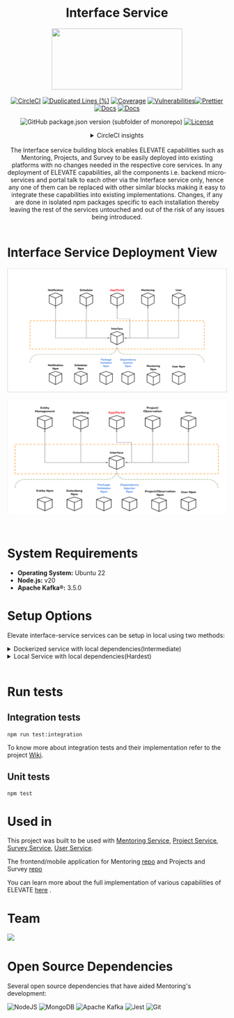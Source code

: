 <div align="center">

# Interface Service

<a href="https://shikshalokam.org/elevate/">
<img
    src="https://shikshalokam.org/wp-content/uploads/2021/06/elevate-logo.png"
    height="140"
    width="300"
  />
</a>

[![CircleCI](https://dl.circleci.com/status-badge/img/gh/ELEVATE-Project/interface-service/tree/master.svg?style=svg)](https://dl.circleci.com/status-badge/redirect/gh/ELEVATE-Project/interface-service/tree/master)
[![Duplicated Lines (%)](https://sonarcloud.io/api/project_badges/measure?project=ELEVATE-Project_interface-service&metric=duplicated_lines_density)](https://sonarcloud.io/summary/new_code?id=ELEVATE-Project_interface-service)
[![Coverage](https://sonarcloud.io/api/project_badges/measure?project=ELEVATE-Project_interface-service&metric=coverage)](https://sonarcloud.io/summary/new_code?id=ELEVATE-Project_interface-service)
[![Vulnerabilities](https://sonarcloud.io/api/project_badges/measure?project=ELEVATE-Project_interface-service&metric=vulnerabilities)](https://sonarcloud.io/summary/new_code?id=ELEVATE-Project_interface-service)[![Prettier](https://img.shields.io/badge/code_style-prettier-ff69b4.svg)](https://prettier.io)
[![Docs](https://img.shields.io/badge/Docs-success-informational)](https://elevate-docs.shikshalokam.org/mentorEd/intro)
[![Docs](https://img.shields.io/badge/API-docs-informational)](https://elevate-apis.shikshalokam.org/interface-service/api-doc)

![GitHub package.json version (subfolder of monorepo)](https://img.shields.io/github/package-json/v/ELEVATE-Project/interface-service?filename=src%2Fpackage.json)
[![License](https://img.shields.io/badge/license-MIT-blue.svg)](https://opensource.org/licenses/MIT)

<details><summary>CircleCI insights</summary>

[![CircleCI](https://dl.circleci.com/insights-snapshot/gh/ELEVATE-Project/mentoring/master/buil-and-test/badge.svg?window=30d)](https://app.circleci.com/insights/github/ELEVATE-Project/mentoring/workflows/buil-and-test/overview?branch=integration-testing&reporting-window=last-30-days&insights-snapshot=true)

</details>

<!-- <details><summary>dev</summary>

[![CircleCI](https://dl.circleci.com/status-badge/img/gh/ELEVATE-Project/mentoring/tree/dev.svg?style=shield)](https://dl.circleci.com/status-badge/redirect/gh/ELEVATE-Project/mentoring/tree/dev)
![GitHub package.json version (subfolder of monorepo)](https://img.shields.io/github/package-json/v/ELEVATE-Project/user/dev?filename=src%2Fpackage.json)
[![CircleCI](https://dl.circleci.com/insights-snapshot/gh/ELEVATE-Project/mentoring/dev/buil-and-test/badge.svg?window=30d)](https://app.circleci.com/insights/github/ELEVATE-Project/mentoring/workflows/buil-and-test/overview?branch=integration-testing&reporting-window=last-30-days&insights-snapshot=true)
[![Duplicated Lines (%)](https://sonarcloud.io/api/project_badges/measure?project=ELEVATE-Project_mentoring&metric=duplicated_lines_density&branch=dev)](https://sonarcloud.io/summary/new_code?id=ELEVATE-Project_mentoring)
[![Coverage](https://sonarcloud.io/api/project_badges/measure?project=ELEVATE-Project_mentoring&metric=coverage&branch=dev)](https://sonarcloud.io/summary/new_code?id=ELEVATE-Project_mentoring)
[![Vulnerabilities](https://sonarcloud.io/api/project_badges/measure?project=ELEVATE-Project_mentoring&metric=vulnerabilities&branch=revert-77-integration-test)](https://sonarcloud.io/summary/new_code?id=ELEVATE-Project_mentoring) -->

</details>

</br>
The Interface service building block enables ELEVATE capabilities such as Mentoring, Projects, and Survey to be easily deployed into existing platforms with no changes needed in the respective core services. In any deployment of ELEVATE capabilities, all the components i.e. backend micro-services and portal talk to each other via the Interface service only, hence any one of them can be replaced with other similar blocks making it easy to integrate these capabilities into existing implementations. Changes, if any are done in isolated npm packages specific to each installation thereby leaving the rest of the services untouched and out of the risk of any issues being introduced.

</div>
<br>

# Interface Service Deployment View

![Mentoring](https://github.com/ELEVATE-Project/interface-service/blob/main/src/Screenshot%202024-09-30%20at%205.53.03%20PM.png?raw=true)

![Project and Survey](https://github.com/ELEVATE-Project/interface-service/blob/main/src/Screenshot%202024-09-30%20at%205.53.45%20PM.png?raw=true)

<br>

# System Requirements

-   **Operating System:** Ubuntu 22
-   **Node.js:** v20
-   **Apache Kafka®:** 3.5.0

# Setup Options

Elevate interface-service services can be setup in local using two methods:

<details><summary>Dockerized service with local dependencies(Intermediate)</summary>

## A. Dockerized Service With Local Dependencies

**Expectation**: Run single docker containerized service with existing local (in host) or remote dependencies.

Coming soon...

</details>

<details><summary>Local Service with local dependencies(Hardest)</summary>

## B. Local Service With Local Dependencies

**Expectation**: Run single service with existing local dependencies in host (**Non-Docker Implementation**).

## Installations

### Install Node.js LTS

Refer to the [NodeSource distributions installation scripts](https://github.com/nodesource/distributions#installation-scripts) for Node.js installation.

```bash
$ curl -fsSL https://deb.nodesource.com/setup_lts.x | sudo -E bash - &&\
sudo apt-get install -y nodejs
```

### Install Build Essential

```bash
$ sudo apt-get install build-essential
```

### Install PM2

Refer to [How To Set Up a Node.js Application for Production on Ubuntu 22.04](https://www.digitalocean.com/community/tutorials/how-to-set-up-a-node-js-application-for-production-on-ubuntu-22-04).

**Run the following command**

```bash
$ sudo npm install pm2@latest -g
```

## Setting up Repository

### Clone the mentoring repository to /opt/backend directory

```bash
opt/backend$ git clone -b develop-2.5 --single-branch "https://github.com/ELEVATE-Project/interface-service.git"
```

### Install Npm packages from src directory

```bash
backend/interface-service/src$ sudo npm i
```

### Create .env file in src directory

```bash
interface-service/src$ sudo nano .env
```

### Copy-paste the following env variables to the `.env` file:

```env
APPLICATION_PORT=3569
API_DOC_URL= /interface/api-doc
APPLICATION_ENV= development
MENTORING_SERVICE_BASE_URL= http://localhost:3000
NOTIFICATION_SERVICE_BASE_URL= http://localhost:7201
REQUIRED_PACKAGES= "elevate-user@1.1.38 elevate-mentoring@1.1.47 elevate-scheduler@1.0.4"
SCHEDULER_SERVICE_BASE_URL= http://localhost:7401
SUPPORTED_HTTP_TYPES= "GET POST PUT PATCH DELETE"
USER_SERVICE_BASE_URL= http://localhost:3001
created_time= "2024-02-07T04:51:22.789813746Z"
custom_metadata= null
destroyed= false
version= 21

```

## Start the Service

Navigate to the src folder of interface service and run pm2 start command:

```bash
interface-service/src$ pm2 start app.js -i 2 --name elevate-interface
```

#### Run pm2 ls command

```bash
$ pm2 ls
```

Output should look like this (Sample output, might slightly differ in your installation):

```bash
┌────┬─────────────────────────┬─────────────┬─────────┬─────────┬──────────┬────────┬──────┬───────────┬──────────┬──────────┬──────────┬──────────┐
│ id │ name                    │ namespace   │ version │ mode    │ pid      │ uptime │ ↺    │ status    │ cpu      │ mem      │ user     │ watching │
├────┼─────────────────────────┼─────────────┼─────────┼─────────┼──────────┼────────┼──────┼───────────┼──────────┼──────────┼──────────┼──────────┤
│ 1  │ elevate-interface       │ default     │ 1.0.0   │ cluster │ 79252    │ 2D     │ 0    │ online    │ 0%       │ 79.2mb   │ jenkins  │ disabled │
│ 2  │ elevate-interface       │ default     │ 1.0.0   │ cluster │ 79262    │ 2D     │ 0    │ online    │ 0%       │ 78.7mb   │ jenkins  │ disabled │
└────┴─────────────────────────┴─────────────┴─────────┴─────────┴──────────┴────────┴──────┴───────────┴──────────┴──────────┴──────────┴──────────┘
```

This concludes the interface service and dependency setup.

Save and exit.

</details>
<br>

# Run tests

## Integration tests

```
npm run test:integration
```

To know more about integration tests and their implementation refer to the project [Wiki](https://github.com/ELEVATE-Project/user/wiki/Integration-and-Unit-testing).

## Unit tests

```
npm test
```

# Used in

This project was built to be used with [Mentoring Service](https://github.com/ELEVATE-Project/mentoring.git), [Project Service](https://github.com/ELEVATE-Project/project-service.git), [Survey Service](https://github.com/ELEVATE-Project/samiksha-service.git), [User Service](https://github.com/ELEVATE-Project/user.git).

The frontend/mobile application for Mentoring [repo](https://github.com/ELEVATE-Project/mentoring-mobile-app) and Projects and Survey [repo](https://github.com/ELEVATE-Project/observation-survey-projects-pwa) 

You can learn more about the full implementation of various capabilities of ELEVATE [here](https://elevate-docs.shikshalokam.org) .

# Team

<a href="https://github.com/ELEVATE-Project/mentoring/graphs/contributors">
  <img src="https://contrib.rocks/image?repo=ELEVATE-Project/scheduler" />
</a>

<br>

# Open Source Dependencies

Several open source dependencies that have aided Mentoring's development:

![NodeJS](https://img.shields.io/badge/node.js-6DA55F?style=for-the-badge&logo=node.js&logoColor=white)
![MongoDB](https://img.shields.io/badge/MongoDB-%234ea94b.svg?style=for-the-badge&logo=mongodb&logoColor=white)
![Apache Kafka](https://img.shields.io/badge/Apache%20Kafka-000?style=for-the-badge&logo=apachekafka)
![Jest](https://img.shields.io/badge/-jest-%23C21325?style=for-the-badge&logo=jest&logoColor=white)
![Git](https://img.shields.io/badge/git-%23F05033.svg?style=for-the-badge&logo=git&logoColor=white)
